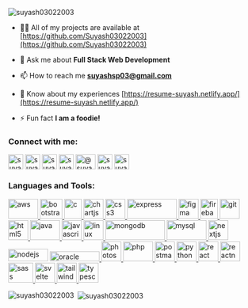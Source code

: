 

<p align="left"> <img src="https://komarev.com/ghpvc/?username=suyash03022003&label=Profile%20views&color=0e75b6&style=flat" alt="suyash03022003" /> </p>

- 👨‍💻 All of my projects are available at [https://github.com/Suyash03022003](https://github.com/Suyash03022003)

- 💬 Ask me about **Full Stack Web Development**

- 📫 How to reach me **suyashsp03@gmail.com**

- 📄 Know about my experiences [https://resume-suyash.netlify.app/](https://resume-suyash.netlify.app/)

- ⚡ Fun fact **I am a foodie!**

<h3 align="left">Connect with me:</h3>
<p align="left">
<a href="https://linkedin.com/in/suyash-patalbansi" target="blank"><img align="center" src="https://cdn1.iconfinder.com/data/icons/logotypes/32/circle-linkedin-512.png" alt="suyash-patalbansi" height="30" width="30" /></a>
<a href="https://codesandbox.com/suyash03022003" target="blank"><img align="center" src="https://cdn.iconscout.com/icon/free/png-256/free-code-sandbox-3628697-3029922.png" alt="suyash03022003" height="30" width="30" /></a>
<a href="https://fb.com/suyash.patalbansi" target="blank"><img align="center" src="https://upload.wikimedia.org/wikipedia/commons/6/6c/Facebook_Logo_2023.png" alt="suyash.patalbansi" height="30" width="30" /></a>
<a href="https://instagram.com/suyashpatalbansi" target="blank"><img align="center" src="https://www.unipile.com/wp-content/uploads/2022/09/logo_instagram.png" alt="suyashpatalbansi" height="30" width="30" /></a>
<a href="https://www.youtube.com/c/@suyashpatalbansi6686" target="blank"><img align="center" src="https://upload.wikimedia.org/wikipedia/commons/e/ef/Youtube_logo.png?20220706172052" alt="@suyashpatalbansi6686" height="30" width="40" /></a>
<a href="https://www.hackerrank.com/suyashsp03" target="blank"><img align="center" src="https://cdn4.iconfinder.com/data/icons/logos-and-brands/512/160_Hackerrank_logo_logos-512.png" alt="suyashsp03" height="30" width="30" /></a>
<a href="https://www.leetcode.com/suyashsp007" target="blank"><img align="center" src="https://cdn.iconscout.com/icon/free/png-256/free-leetcode-3521542-2944960.png" alt="suyashsp007" height="30" width="30" /></a>
</p>

<h3 align="left">Languages and Tools:</h3>
<p align="left"> <a href="https://aws.amazon.com" target="_blank" rel="noreferrer"> <img src="https://upload.wikimedia.org/wikipedia/commons/thumb/9/93/Amazon_Web_Services_Logo.svg/2560px-Amazon_Web_Services_Logo.svg.png" alt="aws" width="60" height="40"/> </a>  <a href="https://getbootstrap.com" target="_blank" rel="noreferrer"> <img src="https://upload.wikimedia.org/wikipedia/commons/thumb/b/b2/Bootstrap_logo.svg/1280px-Bootstrap_logo.svg.png" alt="bootstrap" width="45" height="40"/> </a> <a href="https://www.cprogramming.com/" target="_blank" rel="noreferrer"> <img src="https://upload.wikimedia.org/wikipedia/commons/1/19/C_Logo.png" alt="c" width="35" height="40"/> </a> <a href="https://www.chartjs.org" target="_blank" rel="noreferrer"> <img src="https://www.chartjs.org/media/logo-title.svg" alt="chartjs" width="40" height="40"/> </a> <a href="https://www.w3schools.com/css/" target="_blank" rel="noreferrer"> <img src="https://upload.wikimedia.org/wikipedia/commons/thumb/6/62/CSS3_logo.svg/800px-CSS3_logo.svg.png" alt="css3" width="40" height="40"/> </a> <a href="https://expressjs.com" target="_blank" rel="noreferrer"> <img src="https://upload.wikimedia.org/wikipedia/commons/6/64/Expressjs.png" alt="express" width="100" height="40"/> </a> <a href="https://www.figma.com/" target="_blank" rel="noreferrer"> <img src="https://www.vectorlogo.zone/logos/figma/figma-icon.svg" alt="figma" width="40" height="40"/> </a> <a href="https://firebase.google.com/" target="_blank" rel="noreferrer"> <img src="https://cdn.icon-icons.com/icons2/2699/PNG/512/firebase_logo_icon_171157.png" alt="firebase" width="35" height="40"/> </a> <a href="https://git-scm.com/" target="_blank" rel="noreferrer"> <img src="https://www.vectorlogo.zone/logos/git-scm/git-scm-icon.svg" alt="git" width="40" height="40"/> </a> <a href="https://www.w3.org/html/" target="_blank" rel="noreferrer"> <img src="https://upload.wikimedia.org/wikipedia/commons/thumb/6/61/HTML5_logo_and_wordmark.svg/768px-HTML5_logo_and_wordmark.svg.png" alt="html5" width="40" height="40"/> </a> <a href="https://www.java.com" target="_blank" rel="noreferrer"> <img src="https://1000logos.net/wp-content/uploads/2020/09/Java-Logo.png" alt="java" width="60" height="40"/> </a> <a href="https://developer.mozilla.org/en-US/docs/Web/JavaScript" target="_blank" rel="noreferrer"> <img src="https://upload.wikimedia.org/wikipedia/commons/thumb/6/6a/JavaScript-logo.png/768px-JavaScript-logo.png" alt="javascript" width="40" height="40"/> </a> <a href="https://www.linux.org/" target="_blank" rel="noreferrer"> <img src="https://1000logos.net/wp-content/uploads/2017/03/LINUX-LOGO.png" alt="linux" width="40" height="40"/> </a> <a href="https://www.mongodb.com/" target="_blank" rel="noreferrer"> <img src="https://upload.wikimedia.org/wikipedia/commons/thumb/9/93/MongoDB_Logo.svg/2560px-MongoDB_Logo.svg.png" alt="mongodb" width="120" height="40"/> </a> <a href="https://www.mysql.com/" target="_blank" rel="noreferrer"> <img src="https://www.vectorlogo.zone/logos/mysql/mysql-ar21.png" alt="mysql" width="80" height="40"/> </a> <a href="https://nextjs.org/" target="_blank" rel="noreferrer"> <img src="https://cdn.worldvectorlogo.com/logos/nextjs-2.svg" alt="nextjs" width="40" height="40"/></a> <a href="https://nodejs.org" target="_blank" rel="noreferrer"><img src="https://upload.wikimedia.org/wikipedia/commons/thumb/7/7e/Node.js_logo_2015.svg/1024px-Node.js_logo_2015.svg.png" alt="nodejs" width="80" height="25"/></a> <a href="https://www.oracle.com/" target="_blank" rel="noreferrer"> <img src="https://upload.wikimedia.org/wikipedia/commons/thumb/5/50/Oracle_logo.svg/2560px-Oracle_logo.svg.png" alt="oracle" width="100" height="20"/> </a> <a href="https://www.photoshop.com/en" target="_blank" rel="noreferrer"> <img src="https://upload.wikimedia.org/wikipedia/commons/thumb/a/af/Adobe_Photoshop_CC_icon.svg/2101px-Adobe_Photoshop_CC_icon.svg.png" alt="photoshop" width="40" height="40"/> </a> <a href="https://www.php.net" target="_blank" rel="noreferrer"> <img src="https://upload.wikimedia.org/wikipedia/commons/thumb/2/27/PHP-logo.svg/2560px-PHP-logo.svg.png" alt="php" width="60" height="40"/> </a> <a href="https://postman.com" target="_blank" rel="noreferrer"> <img src="https://www.vectorlogo.zone/logos/getpostman/getpostman-icon.svg" alt="postman" width="40" height="40"/> </a> <a href="https://www.python.org" target="_blank" rel="noreferrer"> <img src="https://cdn4.iconfinder.com/data/icons/logos-and-brands/512/267_Python_logo-512.png" alt="python" width="40" height="40"/> </a> <a href="https://reactjs.org/" target="_blank" rel="noreferrer"> <img src="https://cdn1.iconfinder.com/data/icons/education-set-3-3/74/15-512.png" alt="react" width="40" height="40"/> </a> <a href="https://reactnative.dev/" target="_blank" rel="noreferrer"> <img src="https://reactnative.dev/img/header_logo.svg" alt="reactnative" width="40" height="40"/> </a> <a href="https://sass-lang.com" target="_blank" rel="noreferrer"> <img src="https://upload.wikimedia.org/wikipedia/commons/thumb/9/96/Sass_Logo_Color.svg/2560px-Sass_Logo_Color.svg.png" alt="sass" width="50" height="40"/> </a> <a href="https://svelte.dev" target="_blank" rel="noreferrer"> <img src="https://upload.wikimedia.org/wikipedia/commons/1/1b/Svelte_Logo.svg" alt="svelte" width="40" height="40"/> </a> <a href="https://tailwindcss.com/" target="_blank" rel="noreferrer"> <img src="https://www.vectorlogo.zone/logos/tailwindcss/tailwindcss-icon.svg" alt="tailwind" width="40" height="40"/> </a> <a href="https://www.typescriptlang.org/" target="_blank" rel="noreferrer"> <img src="https://upload.wikimedia.org/wikipedia/commons/thumb/4/4c/Typescript_logo_2020.svg/2048px-Typescript_logo_2020.svg.png" alt="typescript" width="40" height="40"/> </a> </p>

<p><img align="left" src="https://github-readme-stats.vercel.app/api/top-langs?username=suyash03022003&show_icons=true&locale=en&layout=compact" alt="suyash03022003" /></p>

<p>&nbsp;<img align="center" src="https://github-readme-stats.vercel.app/api?username=suyash03022003&show_icons=true&locale=en" alt="suyash03022003" /></p>
